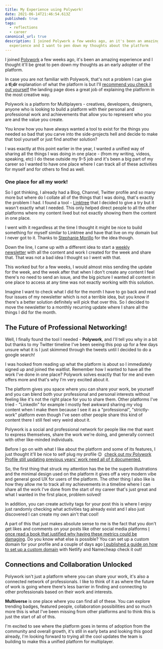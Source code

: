 ```yaml
---
title: My Experience using Polywork!
date: 2021-06-14T21:46:54.613Z
published: true
tags:
  - reflections
  - career
canonical_url: true
description: I joined Polywork a few weeks ago, an it's been an amazing
  experience and I want to pen down my thoughts about the platform
---
```

I joined [Polywork](https://www.polywork.com/) a few weeks ago, it's been an amazing experience and I thought it'll be great to pen down my thoughts as an early adopter of the platform.

In case you are not familiar with Polywork, that's not a problem I can give a **tl;dr** explanation of what the platform is but I'll [recommend you check it out yourself](https://www.polywork.com/) the landing page does a great job of explaining the platform in the most creative way.

Polywork is a platform for Multiplayers - creatives, developers, designers, anyone who is looking to build a platform with their personal and professional work and achievements that allow you to represent who you are and the value you create.

You know how you have always wanted a tool to exist for the things you needed so bad that you carve into the side-projects hell and decide to make that tool yourself or just find another solution?

I was exactly at this point earlier in the year, I wanted a unified way of sharing all the things I was doing in one place - (from my writing, videos, speaking, etc) I do these outside my 9-5 job and it's been a big part of my career so I wanted to have one place where I can track all of these activities for myself and for others to find as well.

### One place for all my work!

So I got thinking, I already had a Blog, Channel, Twitter profile and so many more but where do I collate all of the things that I was doing, that's exactly the problem I had. I found a tool - [Linktree](https://linktr.ee/) that I decided to give a try but it wasn't exactly what I needed. This only helped direct people to all the other platforms where my content lived but not exactly showing them the content in one place.

I went with it regardless at the time I thought it might be nice to build something for myself similar to Linktree and have that live on my domain but I never got to it. Thanks to [Stephanie Morillo](https://twitter.com/radiomorillo) for the idea though.

Down the line, I came up with a different idea to start a [weekly newsletter](https://giftegwuenu.ck.page/a2acb01f99) with all the content and work I created for the week and share that. That was not a bad idea I thought so I went with that.

This worked but for a few weeks, I would almost miss sending the update for the week, and the week after that when I don't create any content I feel there's no need to send an issue, and the big picture I wanted all content in one place to access at any time was not exactly working with this solution.

Imagine I want to check what I did for the month I have to go back and read four issues of my newsletter which is not a terrible idea, but you know if there's a better solution definitely will pick that over this. So I decided to move the newsletter to a monthly recurring update where I share all the things I did for the month.

## The Future of Professional Networking!

Well, I finally found the tool I needed - **Polywork**, and I'll tell you why in a bit but thanks to my Twitter timeline I've been seeing this pop up for a few days unsure what it is I just skimmed through the tweets until I decided to do a google search!

I was hooked from reading up what the platform is about so I immediately signed up and joined the waitlist. Remember how I wanted to have all the work I've done in one place? Polywork solves exactly that for me and even offers more and that's why I'm very excited about it.

The platform gives you space where you can share your work, be yourself and you can blend both your professional and personal interests without feeling like it's not the right place for you to share them. Other platforms I've tried - "LinkedIn" for example I mostly feel awkward sharing my vlog content when I make them because I see it as a "professional", "strictly-work" platform even though I've seen other people share this kind of content there I still feel very weird about it.

Polywork is a social and professional network for people like me that want to express themselves, share the work we're doing, and generally connect with other like-minded individuals.

Before I go on with what I like about the platform and some of its features, I just thought it'll be nice to self plug my profile 😉  [check out my Polywork Profile still updating previous years' work need all of it documented.](https://timeline.giftegwuenu.com/)

So, the first thing that struck my attention has the be the superb illustrations and the minimal design used on the platform it gives off a very modern vibe and general good UX for users of the platform. The other thing I also like is how they allow me to track all my achievements in a timeline where I can share all the work I've done from the start of my career that's just great and what I wanted in the first place, problem solved!

In addition, you can create activity tags for your post this is where I enjoy just randomly checking what activities tag already exist and I also just discovered I can create my own ain't that cool!

A part of this that just makes absolute sense to me is the fact that you don't get likes and comments on your posts like other social media platforms [I once read a book that justified why having these metrics could be damaging](https://www.calnewport.com/books/digital-minimalism/). Do you know what else is possible? You can set up a custom domain for your profile and a couple of days ago [I published a guide on how to set up a custom domain](https://www.giftegwuenu.com/setup-sub-domain-on-polywork-with-netlify-namecheap/) with Netlify and Namecheap check it out!

## Connections and Collaboration Unlocked

Polywork isn't just a platform where you can share your work, it's also a connected network of professionals. I like to think of it as where the future of work is going where there's less barrier in finding and connecting to other professionals based on their work and interests.

**Multiverse** is one place where you can find all of these. You can explore trending badges, featured people, collaboration possibilities and so much more this is what I've been missing from other platforms and to think this is just the start of all of this.

I'm excited to see where the platform goes in terms of adoption from the community and overall growth, it's still in early beta and looking this good already, I'm looking forward to trying all the cool updates the team is building to make this a unified platform for multiplayer.